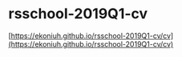 # rsschool-2019Q1-cv
[https://ekoniuh.github.io/rsschool-2019Q1-cv/cv](https://ekoniuh.github.io/rsschool-2019Q1-cv/cv)
